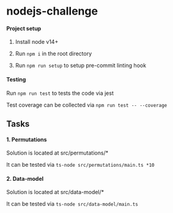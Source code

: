 # nodejs-challenge

#### Project setup

1) Install node v14+

2) Run `npm i` in the root directory

3) Run `npm run setup` to setup pre-commit linting hook

#### Testing
Run `npm run test` to tests the code via jest

Test coverage can be collected via `npm run test -- --coverage`

## Tasks

#### 1. Permutations
Solution is located at src/permutations/*

It can be tested via `ts-node src/permutations/main.ts *10`


#### 2. Data-model
Solution is located at src/data-model/*

It can be tested via `ts-node src/data-model/main.ts`

